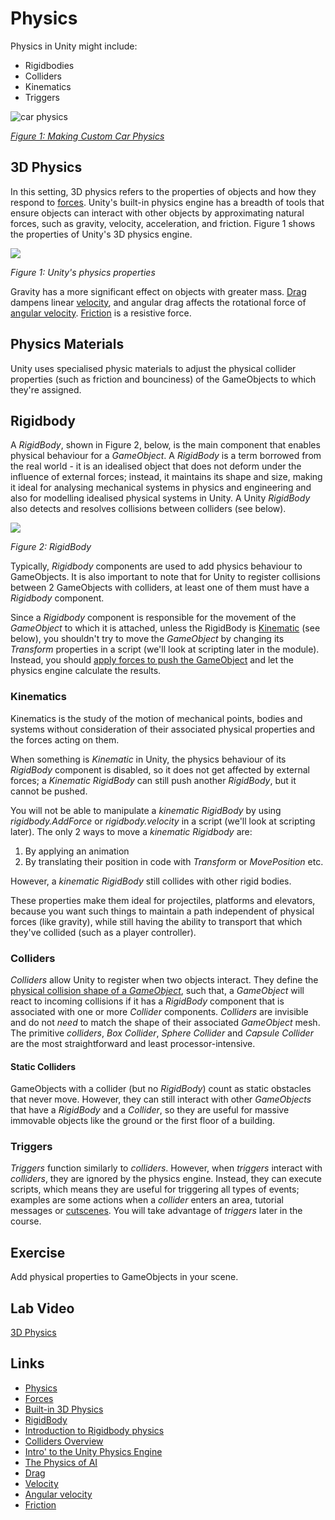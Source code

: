 # Physics

Physics in Unity might include:

+ Rigidbodies
+ Colliders
+ Kinematics
+ Triggers

![car physics](./images/carPhysics.webp)

[_Figure 1: Making Custom Car Physics_](https://www.youtube.com/watch?v=CdPYlj5uZeI&t=2s)

## 3D Physics

In this setting, 3D physics refers to the properties of objects and how they respond to [forces](../forces.md). Unity's built-in physics engine has a breadth of tools that ensure objects can interact with other objects by approximating natural forces, such as gravity, velocity, acceleration, and friction. Figure 1 shows the properties of Unity's 3D physics engine.

![](./images/physicsProperties.png)

_Figure 1: Unity's physics properties_

Gravity has a more significant effect on objects with greater mass. [Drag](https://en.wikipedia.org/wiki/Drag_(physics)) dampens linear [velocity](https://en.wikipedia.org/wiki/Velocity), and angular drag affects the rotational force of [angular velocity](https://en.wikipedia.org/wiki/Angular_velocity). [Friction](https://en.wikipedia.org/wiki/Friction) is a resistive force.

## Physics Materials

Unity uses specialised physic materials to adjust the physical collider properties (such as friction and bounciness) of the GameObjects to which they're assigned.

## Rigidbody

A _RigidBody_, shown in Figure 2, below, is the main component that enables physical behaviour for a _GameObject_. A _RigidBody_ is a term borrowed from the real world - it is an idealised object that does not deform under the influence of external forces; instead, it maintains its shape and size, making it ideal for analysing mechanical systems in physics and engineering and also for modelling idealised physical systems in Unity. A Unity _RigidBody_ also detects and resolves collisions between colliders (see below).

![](./images/rigidBody.png)

_Figure 2: RigidBody_

Typically, _Rigidbody_ components are used to add physics behaviour to GameObjects. It is also important to note that for Unity to register collisions between 2 GameObjects with colliders, at least one of them must have a _Rigidbody_ component.

Since a _Rigidbody_ component is responsible for the movement of the _GameObject_ to which it is attached, unless the RigidBody is [Kinematic](#kinematics) (see below), you shouldn't try to move the _GameObject_ by changing its _Transform_ properties in a script (we'll look at scripting later in the module). Instead, you should [apply forces to push the GameObject](https://docs.unity3d.com/Manual/RigidbodiesOverview.html) and let the physics engine calculate the results.

### Kinematics

Kinematics is the study of the motion of mechanical points, bodies and systems without consideration of their associated physical properties and the forces acting on them.

When something is _Kinematic_ in Unity, the physics behaviour of its _RigidBody_ component is disabled, so it does not get affected by external forces; a _Kinematic RigidBody_ can still push another _RigidBody_, but it cannot be pushed.

You will not be able to manipulate a _kinematic RigidBody_ by using _rigidbody.AddForce_ or _rigidbody.velocity_ in a script (we'll look at scripting later). The only 2 ways to move a _kinematic Rigidbody_ are:

1. By applying an animation
2. By translating their position in code with _Transform_ or _MovePosition_ etc.

However, a _kinematic RigidBody_ still collides with other rigid bodies.

These properties make them ideal for projectiles, platforms and elevators, because you want such things to maintain a path independent of physical forces (like gravity), while still having the ability to transport that which they've collided (such as a player controller).

### Colliders

_Colliders_ allow Unity to register when two objects interact. They define the [physical collision shape of a _GameObject_](https://docs.unity3d.com/Manual/CollidersOverview.html), such that, a _GameObject_ will react to incoming collisions if it has a _RigidBody_ component that is associated with one or more _Collider_ components. _Colliders_ are invisible and do not _need_ to match the shape of their associated _GameObject_ mesh. The primitive _colliders_, _Box Collider_, _Sphere Collider_ and _Capsule Collider_ are the most straightforward and least processor-intensive.

#### Static Colliders

GameObjects with a collider (but no _RigidBody_) count as static obstacles that never move. However, they can still interact with other _GameObjects_ that have a _RigidBody_ and a _Collider_, so they are useful for massive immovable objects like the ground or the first floor of a building.

### Triggers

_Triggers_ function similarly to _colliders_. However, when _triggers_ interact with _colliders_, they are ignored by the physics engine. Instead, they can execute scripts, which means they are useful for triggering all types of events; examples are some actions when a _collider_ enters an area, tutorial messages or [cutscenes](https://en.wikipedia.org/wiki/Cutscene). You will take advantage of _triggers_ later in the course.

## Exercise

Add physical properties to GameObjects in your scene.

## Lab Video

[3D Physics](https://youtu.be/8WpegjTbV6Y)

## Links

+ [Physics](https://docs.unity3d.com/Manual/PhysicsSection.html)
+ [Forces](../forces.md)
+ [Built-in 3D Physics](https://docs.unity3d.com/Manual/PhysicsOverview.html)
+ [RigidBody](https://docs.unity3d.com/Manual/class-Rigidbody.html)
+ [Introduction to Rigidbody physics](https://docs.unity3d.com/Manual/RigidbodiesOverview.html)
+ [Colliders Overview](https://docs.unity3d.com/Manual/CollidersOverview.html)
+ [Intro' to the Unity Physics Engine](https://learn.unity.com/tutorial/intro-to-the-unity-physics-engine)
+ [The Physics of AI](https://learn.unity.com/project/the-physics-of-ai)
+ [Drag](https://en.wikipedia.org/wiki/Drag_(physics))
+ [Velocity](https://en.wikipedia.org/wiki/Velocity)
+ [Angular velocity](https://en.wikipedia.org/wiki/Angular_velocity)
+ [Friction](https://en.wikipedia.org/wiki/Friction)
